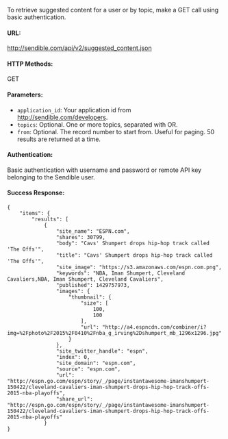 To retrieve suggested content for a user or by topic, make a GET call using basic authentication.

#### URL: ####
http://sendible.com/api/v2/suggested_content.json

#### HTTP Methods: ####
GET

#### Parameters: ####
  * `application_id`: Your application id from http://sendible.com/developers.
  * `topics`: Optional. One or more topics, separated with OR.
  * `from`: Optional. The record number to start from. Useful for paging. 50 results are returned at a time.

#### Authentication: ####
Basic authentication with username and password or remote API key belonging to the Sendible user.

#### Success Response: ####
```
{
    "items": {
        "results": [
            {
                "site_name": "ESPN.com",
                "shares": 30799,
                "body": "Cavs' Shumpert drops hip-hop track called 'The Offs'",
                "title": "Cavs' Shumpert drops hip-hop track called 'The Offs'",
                "site_image": "https://s3.amazonaws.com/espn.com.png",
                "keywords": "NBA, Iman Shumpert, Cleveland Cavaliers,NBA, Iman Shumpert, Cleveland Cavaliers",
                "published": 1429757973,
                "images": {
                    "thumbnail": {
                        "size": [
                            100,
                            100
                        ],
                        "url": "http://a4.espncdn.com/combiner/i?img=%2Fphoto%2F2015%2F0410%2Fnba_g_irving%2Dshumpert_mb_1296x1296.jpg"
                    }
                },
                "site_twitter_handle": "espn",
                "index": 0,
                "site_domain": "espn.com",
                "source": "espn.com",
                "url": "http://espn.go.com/espn/story/_/page/instantawesome-imanshumpert-150422/cleveland-cavaliers-iman-shumpert-drops-hip-hop-track-offs-2015-nba-playoffs",
                "share_url": "http://espn.go.com/espn/story/_/page/instantawesome-imanshumpert-150422/cleveland-cavaliers-iman-shumpert-drops-hip-hop-track-offs-2015-nba-playoffs"
            }
}
```